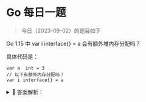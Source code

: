 # Go 每日一题

> 今日（2023-09-02）的题目如下

Go 1.15 中 var i interface{} = a 会有额外堆内存分配吗？

具体代码是：

```golang
var a  int = 3
// 以下有额外内存分配吗？
var i interface{} = a
```

<details>
<summary style="cursor: pointer">🔑 答案解析：</summary>
<div>

在 Go 中，接口被实现为一对指针（请参阅 Russ Cox 的 Go 数据结构：[接口](https://research.swtch.com/interfaces)）：指向有关类型信息的指针和指向值的指针。可以简单的表示为：

```golang
type iface struct {
    tab  *itab
    data unsafe.Pointer
}
```

其中 tab 是指向类型信息的指针；data 是指向值的指针。因此，一般来说接口意味着必须在堆中动态分配该值。

然而，**[Go 1.15 发行说明](https://docs.studygolang.com/doc/go1.15)**在 runtime 部分中提到了一个有趣的改进：

>     Converting a small integer value into an interface value no longer causes allocation.

意思是说，将小整数转换为接口值不再需要进行内存分配。小整数是指 0 到 255 之间的数。

我们实际简单测试一下。

创建一个包 smallint，在包中创建文件 smallint.go，加上如下代码：

```golang
package smallint

func Convert(val int) []interface{} {
    var slice = make([]interface{}, 100)
    for i := 0; i < 100; i++ {
        slice[i] = val
    }

    return slice
}
```

为了更好的看到效果，函数中进行了 100 次 int 到 interface 的转换。写个基准测试 smallint_test.go：

```golang
package smallint_test

import (
    "testing"
    "test/smallint"
)

func BenchmarkConvert(b *testing.B) {
    for i := 0; i < b.N; i++ {
        result := smallint.Convert(12)
        _ = result
    }
}
```

分别使用 Go1.14 和 Go1.15 版本进行测试：

```bash
$ go version
go version go1.14.7 darwin/amd64
$ go test -bench . -benchmem ./...
goos: darwin
goarch: amd64
pkg: test/smallint
BenchmarkConvert-8      569830       1966 ns/op     2592 B/op      101 allocs/op
PASS
ok   test/smallint 1.647s
$ go version
go version go1.15 darwin/amd64
$ go test -bench . -benchmem ./...
goos: darwin
goarch: amd64
pkg: test/smallint
BenchmarkConvert-8     1859451        655 ns/op     1792 B/op        1 allocs/op
PASS
ok   test/smallint 2.178s
```

接着讲 smallint_test.go 中调用 Convert 的参数由 12 改为 256，再次使用 Go1.15 运行，结果如下：

```bash
$ go test -bench . -benchmem ./...
goos: darwin
goarch: amd64
pkg: test/smallint
BenchmarkConvert-8      551546       2049 ns/op     2592 B/op      101 allocs/op
PASS
ok   test/smallint 1.502s
```

证明了上面提到的优化点。

那么，你想过它大概怎么实现的吗？因为上文提到，Go 中接口的实现，使用一个指针字段指向接口值。现在竟然不再额外进行内存分配，说明做了什么特殊的事情。

其实答案非常简单。如果你对 Python、Java 等语言熟悉，应该知道大概如何实现的。Go 中如何做的，可以在 [Go CL 216401](https://go-review.googlesource.com/c/go/+/216401) 中（合并到**[此提交](https://github.com/golang/go/commit/9828c43288a53d3df75b1f73edad0d037a91dff8)**中了，GitHub 上更易于阅读）找到。具体来说就是 Go 中定义了一个特殊的静态数组，该数组由 256 个整数组成（0 到 255）。当必须分配内存以将整数存储在堆上，并将其转换为接口的一部分时，它首先检查是否它可以只返回指向数组中适当元素的指针。这种经常使用的值的静态分配，是一种很常见的优化手段。例如，Python 对小整数执行类似的操作，Java 也有常量池，进行类似的优化处理。

实际上，Go 以前有一个优化，如果你将 0 转换为接口值，它将返回一个指向特殊静态零值的指针。这次新的 0-255 优化替代了该值。

对具体实现细节感兴趣的，可以阅读下上文提到的提交。

答案解析来自：[https://mp.weixin.qq.com/s/1r0nt8nA3foDRRrbRp4omg](https://mp.weixin.qq.com/s/1r0nt8nA3foDRRrbRp4omg)

---

### 6 楼

Go 1.15 中 var i interface{} = a 会有额外堆内存分配吗？小整数转换(0-255)不需要，静态数组

### 22 楼

将小整数转换为接口值不再需要进行内存分配。小整数是指 0 到 255 之间的数。 Go 中定义了一个特殊的静态数组，该数组由 256 个整数组成（0 到 255）。当必须分配内存以将整数存储在堆上，并将其转换为接口的一部分时，它首先检查是否它可以只返回指向数组中适当元素的指针。

### 34 楼

接口内存分配 小整数 不分配内存 https://mp.weixin.qq.com/s/1r0nt8nA3foDRRrbRp4omg

### 35 楼

Go 1.15 中 var i interface{} = a 会有额外堆内存分配吗？
答案：小整数转换为接口值不再需要进行内存分配。小整数是指 0 到 255 之间的数。

</div>
</details>
